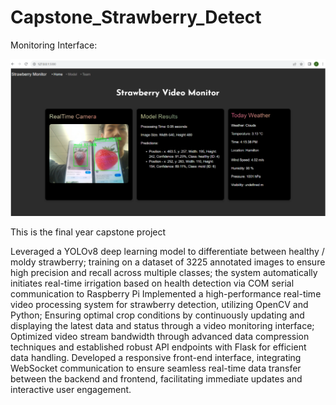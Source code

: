 # Capstone_Strawberry_Detect

Monitoring Interface:

![image1 description](md_Image/Image1.png)


This is the final year capstone project

Leveraged a YOLOv8 deep learning model to differentiate between healthy / moldy strawberry; training on a dataset of 3225 annotated images to ensure high precision and recall across multiple classes; the system automatically initiates real-time irrigation based on health detection via COM serial communication to Raspberry Pi 
Implemented a high-performance real-time video processing system for strawberry detection, utilizing OpenCV and Python; Ensuring optimal crop conditions by continuously updating and displaying the latest data and status through a video monitoring interface; Optimized video stream bandwidth through advanced data compression techniques and established robust API endpoints with Flask for efficient data handling.
Developed a responsive front-end interface, integrating WebSocket communication to ensure seamless real-time data transfer between the backend and frontend, facilitating immediate updates and interactive user engagement.

